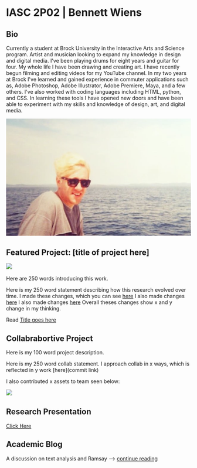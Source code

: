 # **IASC 2P02** | Bennett Wiens

## Bio

Currently a student at Brock University in the Interactive Arts and Science program. Artist and musician looking to expand my knowledge in design and digital media. I've been playing drums for eight years and guitar for four. My whole life I have been drawing and creating art. I have recently begun filming and editing videos for my YouTube channel. In my two years at Brock I've learned and gained experience in commuter applications such as, Adobe Photoshop, Adobe Illustrator, Adobe Premiere, Maya, and a few others. I've also worked with coding languages including HTML, python, and CSS. In learning these tools I have opened new doors and have been able to experiment with my skills and knowledge of design, art, and digital media.

![](Images/photoOfMe.png)

## Featured Project: [title of project here]

![](images/...)

Here are 250 words introducing this work.

Here is my 250 word statement describing how this research evolved over time. I made these changes, which you can see [here](https://github.com/bewiens/IASC-2P02/commit/10d08dee06813071489d560d07f755f0b1553f85#diff-e95c7dc8eefee7d0e25121cd7f0007ae)
I also made changes [here](https://github.com/bewiens/IASC-2P02/commit/654fba624e495dcabd6c2015fa958715c6cd6d38#diff-e95c7dc8eefee7d0e25121cd7f0007ae)
I also made changes [here](https://github.com/bewiens/IASC-2P02/commit/1da3439af4e5db0811cbf4a10673817e78c99e9f#diff-e95c7dc8eefee7d0e25121cd7f0007ae)
Overall theses changes show x and y change in my thinking.

Read [Title goes here](https://bewiens.github.io/IASC-2P02/)

## Collabrabortive Project

Here is my 100 word project description.

Here is my 250 word collab statement. I approach collab in x ways, which is reflected in y work [here](commit link)

I also contributed x assets to team seen below:

![](Images/...)


## Research Presentation

[Click Here](https://bewiens.github.io/IASC-2P02/reveal/index.html)

## Academic Blog

A discussion on text analysis and Ramsay --> [continue reading](IASC-2P02/blog.md)

